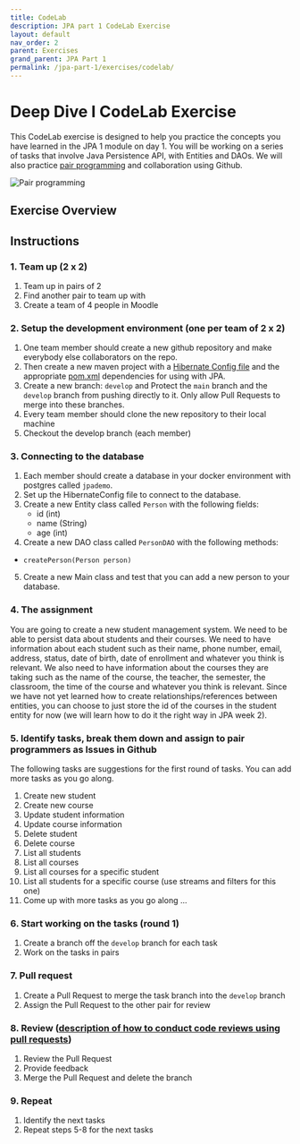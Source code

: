 ```yaml
---
title: CodeLab
description: JPA part 1 CodeLab Exercise
layout: default
nav_order: 2
parent: Exercises
grand_parent: JPA Part 1
permalink: /jpa-part-1/exercises/codelab/
---
```


# Deep Dive I CodeLab Exercise

This CodeLab exercise is designed to help you practice the concepts you have learned in the JPA 1 module on day 1. You will be working on a series of tasks that involve Java Persistence API, with Entities and DAOs. We will also practice [pair programming](../../toolbox/sys/projectmanagement/pairprogramming.md) and collaboration using Github.

![Pair programming](./images/pairprogramming.gif)

## Exercise Overview

## Instructions

### 1. Team up (2 x 2)

1. Team up in pairs of 2
2. Find another pair to team up with
3. Create a team of 4 people in Moodle

### 2. Setup the development environment (one per team of 2 x 2)

1. One team member should create a new github repository and make everybody else collaborators on the repo.
2. Then create a new maven project with a [Hibernate Config file](https://github.com/HartmannDemoCode/jpademo/blob/main/src/main/java/dk/cphbusiness/persistence/HibernateConfig.java) and the appropriate [pom.xml](https://github.com/HartmannDemoCode/jpademo/blob/main/pom.xml) dependencies for using with JPA.
3. Create a new branch: `develop` and Protect the `main` branch and the `develop` branch from pushing directly to it. Only allow Pull Requests to merge into these branches.
4. Every team member should clone the new repository to their local machine
5. Checkout the develop branch (each member)

### 3. Connecting to the database

1. Each member should create a database in your docker environment with postgres called `jpademo`.
2. Set up the HibernateConfig file to connect to the database.
3. Create a new Entity class called `Person` with the following fields:
   - id (int)
   - name (String)
   - age (int)
4. Create a new DAO class called `PersonDAO` with the following methods:

- `createPerson(Person person)`

5. Create a new Main class and test that you can add a new person to your database.

### 4. The assignment

You are going to create a new student management system. We need to be able to persist data about students and their courses.
We need to have information about each student such as their name, phone number, email, address, status, date of birth, date of enrollment and whatever you think is relevant. We also need to have information about the courses they are taking such as the name of the course, the teacher, the semester, the classroom, the time of the course and whatever you think is relevant.
Since we have not yet learned how to create relationships/references between entities, you can choose to just store the id of the courses in the student entity for now (we will learn how to do it the right way in JPA week 2).

### 5. Identify tasks, break them down and assign to pair programmers as Issues in Github

The following tasks are suggestions for the first round of tasks. You can add more tasks as you go along.

1. Create new student
2. Create new course
3. Update student information
4. Update course information
5. Delete student
6. Delete course
7. List all students
8. List all courses
9. List all courses for a specific student
10. List all students for a specific course (use streams and filters for this one)
11. Come up with more tasks as you go along ...

### 6. Start working on the tasks (round 1)

1. Create a branch off the `develop` branch for each task
2. Work on the tasks in pairs

### 7. Pull request

1. Create a Pull Request to merge the task branch into the `develop` branch
2. Assign the Pull Request to the other pair for review

### 8. Review ([description of how to conduct code reviews using pull requests](../../toolbox/sys/projectmanagement/codereviews.md))

1. Review the Pull Request
2. Provide feedback
3. Merge the Pull Request and delete the branch

### 9. Repeat

1. Identify the next tasks
2. Repeat steps 5-8 for the next tasks
